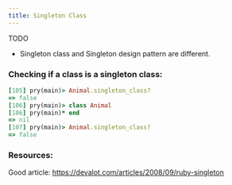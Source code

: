 ```yaml
---
title: Singleton Class
---
```


TODO

- Singleton class and Singleton design pattern are different.


### Checking if a class is a singleton class:

```rb
[105] pry(main)> Animal.singleton_class?
=> false
[106] pry(main)> class Animal
[106] pry(main)* end
=> nil
[107] pry(main)> Animal.singleton_class?
=> false
```

### Resources:
Good article: https://devalot.com/articles/2008/09/ruby-singleton
